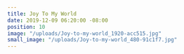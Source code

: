 ```yaml
---
title: Joy To My World
date: 2019-12-09 06:20:00 -08:00
position: 10
image: "/uploads/Joy-to-my-world_1920-acc515.jpg"
small_image: "/uploads/Joy-to-my-world_480-91c1f7.jpg"
---
```


